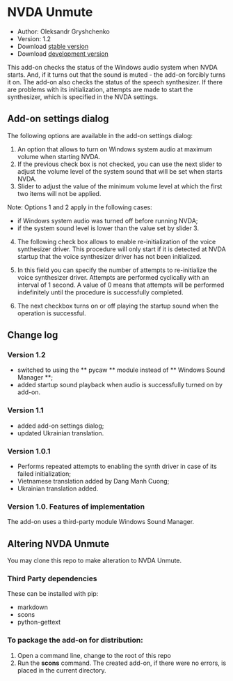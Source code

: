 # NVDA Unmute

* Author: Oleksandr Gryshchenko
* Version: 1.2
* Download [stable version][1]
* Download [development version][2]

This add-on checks the status of the Windows audio system when NVDA starts. And, if it turns out that the sound is muted - the add-on forcibly turns it on.
The add-on also checks the status of the speech synthesizer. If there are problems with its initialization, attempts are made to start the synthesizer, which is specified in the NVDA settings.

## Add-on settings dialog
The following options are available in the add-on settings dialog:
1. An option that allows to turn on Windows system audio at maximum volume when starting NVDA.
2. If the previous check box is not checked, you can use the next slider to adjust the volume level of the system sound that will be set when starts NVDA.
3. Slider to adjust the value of the minimum volume level at which the first two items will not be applied.

Note: Options 1 and 2 apply in the following cases:
* if Windows system audio was turned off before running NVDA;
* if the system sound level is lower than the value set by slider 3.

4. The following check box allows to enable re-initialization of the voice synthesizer driver.
This procedure will only start if it is detected at NVDA startup that the voice synthesizer driver has not been initialized.

5. In this field you can specify the number of attempts to re-initialize the voice synthesizer driver. Attempts are performed cyclically with an interval of 1 second. A value of 0 means that attempts will be performed indefinitely until the procedure is successfully completed.

6. The next checkbox turns on or off playing the startup sound  when the operation is successful.

## Change log

### Version 1.2
* switched to using the ** pycaw ** module instead of ** Windows Sound Manager **;
* added startup sound playback when audio is successfully turned on by add-on.

### Version 1.1
* added add-on settings dialog;
* updated Ukrainian translation.

### Version 1.0.1
* Performs repeated attempts to enabling the synth driver in case of its failed initialization;
* Vietnamese translation added by Dang Manh Cuong;
* Ukrainian translation added.

### Version 1.0. Features of implementation
The add-on uses a third-party module Windows Sound Manager.

## Altering NVDA Unmute
You may clone this repo to make alteration to NVDA Unmute.

### Third Party dependencies
These can be installed with pip:
- markdown
- scons
- python-gettext

### To package the add-on for distribution:
1. Open a command line, change to the root of this repo
2. Run the **scons** command. The created add-on, if there were no errors, is placed in the current directory.

[1]: https://github.com/grisov/Unmute/releases/download/v1.2/unmute-1.2.nvda-addon
[2]: https://github.com/grisov/Unmute/releases/download/v1.2/unmute-1.2.nvda-addon
